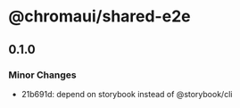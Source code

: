 # @chromaui/shared-e2e

## 0.1.0

### Minor Changes

- 21b691d: depend on storybook instead of @storybook/cli
